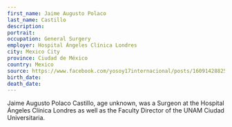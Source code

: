```yaml
---
first_name: Jaime Augusto Polaco
last_name: Castillo
description: 
portrait: 
occupation: General Surgery
employer: Hospital Ángeles Clínica Londres
city: Mexico City
province: Ciudad de México
country: Mexico
source: https://www.facebook.com/yosoy17internacional/posts/1609142882569207
birth_date: 
death_date: 
---
```


Jaime Augusto Polaco Castillo, age unknown, was a Surgeon at the Hospital Ángeles Clínica Londres as well as the Faculty Director of the UNAM Ciudad Universitaria.
